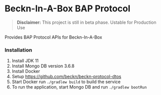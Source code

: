 # Beckn-In-A-Box BAP Protocol

> **Disclaimer:** This project is still in beta phase. Ustable for Production Use

Provides BAP Protocol APIs for Beckn-In-A-Box

### Installation
1. Install JDK 11
2. Install Mongo DB version 3.6.8
3. Install Docker
4. Setup https://github.com/beckn/beckn-protocol-dtos
5. Start Docker run `./gradlew build` to build the service
6. To run the application, start Mongo DB and run `./gradlew bootRun`
